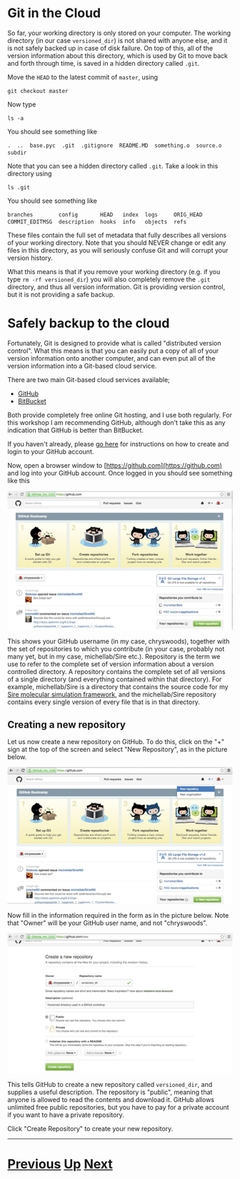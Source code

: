 # Git in the Cloud

So far, your working directory is only stored on your computer.
The working directory (in our case `versioned_dir`)
is not shared with anyone else, and it is not safely backed up in case
of disk failure. On top of this, all of the version information about
this directory, which is used by Git to move back and forth through
time, is saved in a hidden directory called `.git`.

Move the `HEAD` to the latest commit of `master`, using

```
git checkout master
```

Now type

```
ls -a
```

You should see something like

```
.  ..  base.pyc  .git  .gitignore  README.MD  something.o  source.o  subdir
```

Note that you can see a hidden directory called `.git`. Take a look in this
directory using

```
ls .git
```

You should see something like

```
branches        config       HEAD   index  logs     ORIG_HEAD
COMMIT_EDITMSG  description  hooks  info   objects  refs
```

These files contain the full set of metadata that fully describes all
versions of your working directory. Note that you should NEVER change or
edit any files in this directory, as you will seriously confuse Git and
will corrupt your version history.

What this means is that if you remove your working directory
(e.g. if you type `rm -rf versioned_dir`) you will also completely
remove the `.git` directory, and thus all version information. 
Git is providing version control, but it is 
not providing a safe backup.

# Safely backup to the cloud

Fortunately, Git is designed to provide what is called "distributed
version control". What this means is that you can easily put a copy
of all of your version information onto another computer, and can
even put all of the version information into a Git-based cloud service.

There are two main Git-based cloud services available;

* [GitHub](https://github.com)
* [BitBucket](https://bitbucket.org)

Both provide completely free online Git hosting, and I use both regularly.
For this workshop I am recommending GitHub, although don't take this
as any indication that GitHub is better than BitBucket.

If you haven't already, please [go here](github_register.md) for instructions
on how to create and login to your GitHub account.

Now, open a browser window to [https://github.com](https://github.com) and 
log into your GitHub account. Once logged in you should see something
like this

![Image showing GitHub logged in home page](github_home.jpg)

This shows your GitHub username (in my case, chryswoods), together with
the set of repositories to which you contribute (in your case, probably 
not many yet, but in my case, michellab/Sire etc.). Repository is the
term we use to refer to the complete set of version information about
a version controlled directory. A repository contains the complete set
of all versions of a single directory (and everything contained within
that directory). For example, michellab/Sire is a directory that contains
the source code for my [Sire molecular simulation framework](http://siremol.org),
and the michellab/Sire repository contains every single version of every
file that is in that directory.

## Creating a new repository

Let us now create a new repository on GitHub. To do this, click on the 
"+" sign at the top of the screen and select "New Repository", as in the
picture below.

![Image showing GitHub new repository button](github_newrepo.jpg)

Now fill in the information required in the form as in the picture below.
Note that "Owner" will be your GitHub user name, and not "chryswoods".

![Image showing how to create a new repository](github_createrepo.jpg)

This tells GitHub to create a new repository called `versioned_dir`, 
and supplies a useful description. The repository is "public", meaning
that anyone is allowed to read the contents and download it. GitHub allows
unlimited free public repositories, but you have to pay for a private
account if you want to have a private repository.

Click "Create Repository" to create your new repository.

***

# [Previous](subdirs.md) [Up](README.md) [Next](push.md)
